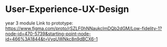 # User-Experience-UX-Design
year 3 module
Link to prototype: [https://www.figma.com/proto/rSZLF0hNNaukclmDQb2dGM/Low-fidelity-1?node-id=470-5739&starting-point-node-id=466%3A1844&t=VvqUWNkc8n9dBCX6-1
](https://www.figma.com/proto/rSZLF0hNNaukclmDQb2dGM/Low-fidelity-1?node-id=466-1844&starting-point-node-id=466%3A1844&t=VvqUWNkc8n9dBCX6-1)
